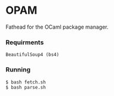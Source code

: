 # OPAM

Fathead for the OCaml package manager. 

### Requirments

```
BeautifulSoup4 (bs4)
```

### Running

```
$ bash fetch.sh
$ bash parse.sh
```